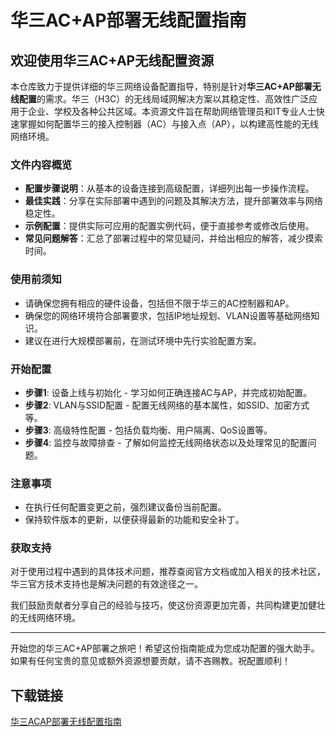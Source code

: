 # 华三AC+AP部署无线配置指南

## 欢迎使用华三AC+AP无线配置资源

本仓库致力于提供详细的华三网络设备配置指导，特别是针对**华三AC+AP部署无线配置**的需求。华三（H3C）的无线局域网解决方案以其稳定性、高效性广泛应用于企业、学校及各种公共区域。本资源文件旨在帮助网络管理员和IT专业人士快速掌握如何配置华三的接入控制器（AC）与接入点（AP），以构建高性能的无线网络环境。

### 文件内容概览

- **配置步骤说明**：从基本的设备连接到高级配置，详细列出每一步操作流程。
- **最佳实践**：分享在实际部署中遇到的问题及其解决方法，提升部署效率与网络稳定性。
- **示例配置**：提供实际可应用的配置实例代码，便于直接参考或修改后使用。
- **常见问题解答**：汇总了部署过程中的常见疑问，并给出相应的解答，减少摸索时间。

### 使用前须知

- 请确保您拥有相应的硬件设备，包括但不限于华三的AC控制器和AP。
- 确保您的网络环境符合部署要求，包括IP地址规划、VLAN设置等基础网络知识。
- 建议在进行大规模部署前，在测试环境中先行实验配置方案。

### 开始配置

- **步骤1**: 设备上线与初始化 - 学习如何正确连接AC与AP，并完成初始配置。
- **步骤2**: VLAN与SSID配置 - 配置无线网络的基本属性，如SSID、加密方式等。
- **步骤3**: 高级特性配置 - 包括负载均衡、用户隔离、QoS设置等。
- **步骤4**: 监控与故障排查 - 了解如何监控无线网络状态以及处理常见的配置问题。

### 注意事项

- 在执行任何配置变更之前，强烈建议备份当前配置。
- 保持软件版本的更新，以便获得最新的功能和安全补丁。
  
### 获取支持

对于使用过程中遇到的具体技术问题，推荐查阅官方文档或加入相关的技术社区，华三官方技术支持也是解决问题的有效途径之一。

我们鼓励贡献者分享自己的经验与技巧，使这份资源更加完善，共同构建更加健壮的无线网络环境。

---

开始您的华三AC+AP部署之旅吧！希望这份指南能成为您成功配置的强大助手。如果有任何宝贵的意见或额外资源想要贡献，请不吝赐教。祝配置顺利！

## 下载链接

[华三ACAP部署无线配置指南](https://pan.quark.cn/s/a8bbe625533d)